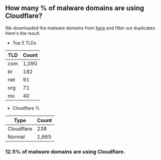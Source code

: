 ## How many % of malware domains are using Cloudflare?


We downloaded the malware domains from [here](https://urlhaus.abuse.ch) and filter out duplicates.
Here's the result.


[//]: # (start replacement)


- Top 5 TLDs

| TLD | Count |
| --- | --- |
| com | 1,090 |
| br | 182 |
| net | 91 |
| org | 71 |
| mx | 40 |


- Cloudflare %

| Type | Count |
| --- | --- |
| Cloudflare | 238 |
| Normal | 1,665 |


### 12.5% of malware domains are using Cloudflare.